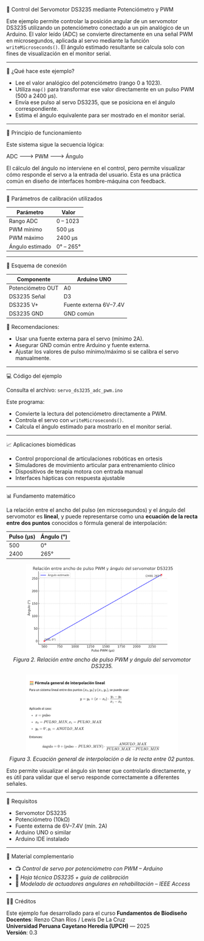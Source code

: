 📘 Control del Servomotor DS3235 mediante Potenciómetro y PWM

Este ejemplo permite controlar la posición angular de un servomotor DS3235 utilizando un potenciómetro conectado a un pin analógico de un Arduino. El valor leído (ADC) se convierte directamente en una señal PWM en microsegundos, aplicada al servo mediante la función `writeMicroseconds()`. El ángulo estimado resultante se calcula solo con fines de visualización en el monitor serial.

---

🔧 ¿Qué hace este ejemplo?

- Lee el valor analógico del potenciómetro (rango 0 a 1023).
- Utiliza `map()` para transformar ese valor directamente en un pulso PWM (500 a 2400 µs).
- Envía ese pulso al servo DS3235, que se posiciona en el ángulo correspondiente.
- Estima el ángulo equivalente para ser mostrado en el monitor serial.

---

🔬 Principio de funcionamiento

Este sistema sigue la secuencia lógica:

ADC ---> PWM ---> Ángulo

El cálculo del ángulo no interviene en el control, pero permite visualizar cómo responde el servo a la entrada del usuario. Esta es una práctica común en diseño de interfaces hombre-máquina con feedback.

---

📐 Parámetros de calibración utilizados

| Parámetro        | Valor         |
|------------------|---------------|
| Rango ADC        | 0 – 1023      |
| PWM mínimo       | 500 µs        |
| PWM máximo       | 2400 µs       |
| Ángulo estimado  | 0° – 265°     |

---

🔌 Esquema de conexión

| Componente        | Arduino UNO     |
|-------------------|-----------------|
| Potenciómetro OUT | A0              |
| DS3235 Señal      | D3              |
| DS3235 V+         | Fuente externa 6V–7.4V |
| DS3235 GND        | GND común       |

📍 Recomendaciones:

- Usar una fuente externa para el servo (mínimo 2A).
- Asegurar GND común entre Arduino y fuente externa.
- Ajustar los valores de pulso mínimo/máximo si se calibra el servo manualmente.

---

💻 Código del ejemplo

Consulta el archivo: `servo_ds3235_adc_pwm.ino`

Este programa:

- Convierte la lectura del potenciómetro directamente a PWM.
- Controla el servo con `writeMicroseconds()`.
- Calcula el ángulo estimado para mostrarlo en el monitor serial.

---

📈 Aplicaciones biomédicas

- Control proporcional de articulaciones robóticas en ortesis
- Simuladores de movimiento articular para entrenamiento clínico
- Dispositivos de terapia motora con entrada manual
- Interfaces hápticas con respuesta ajustable

---

📊 Fundamento matemático

La relación entre el ancho del pulso (en microsegundos) y el ángulo del servomotor es **lineal**, y puede representarse como una **ecuación de la recta entre dos puntos** conocidos o fórmula general de interpolación:

| Pulso (µs) | Ángulo (°) |
|------------|-------------|
| 500        | 0°          |
| 2400       | 265°        |

<p align="center">
  <img src="plot.png" alt="Relación entre ancho de pulso PWM y ángulo del servomotor DS3235" width="400"><br>
  <em>Figura 2. Relación entre ancho de pulso PWM y ángulo del servomotor DS3235.</em>
</p>

<p align="center">
  <img src="equation.png" alt="Ecuación general de interpolación" width="400"><br>
  <em>Figura 3. Ecuación general de interpolación o de la recta entre 02 puntos.</em>
</p>

Esto permite visualizar el ángulo sin tener que controlarlo directamente, y es útil para validar que el servo responde correctamente a diferentes señales.

---

📎 Requisitos

- Servomotor DS3235
- Potenciómetro (10kΩ)
- Fuente externa de 6V–7.4V (mín. 2A)
- Arduino UNO o similar
- Arduino IDE instalado

---

🎥 Material complementario

- 📺 *Control de servo por potenciómetro con PWM – Arduino*
- 📄 *Hoja técnica DS3235 + guía de calibración*
- 📘 *Modelado de actuadores angulares en rehabilitación – IEEE Access*

---

🧑‍🏫 Créditos

Este ejemplo fue desarrollado para el curso **Fundamentos de Biodiseño**  
**Docentes**: Renzo Chan Ríos / Lewis De La Cruz  
**Universidad Peruana Cayetano Heredia (UPCH)** — 2025  
**Versión**: 0.3

